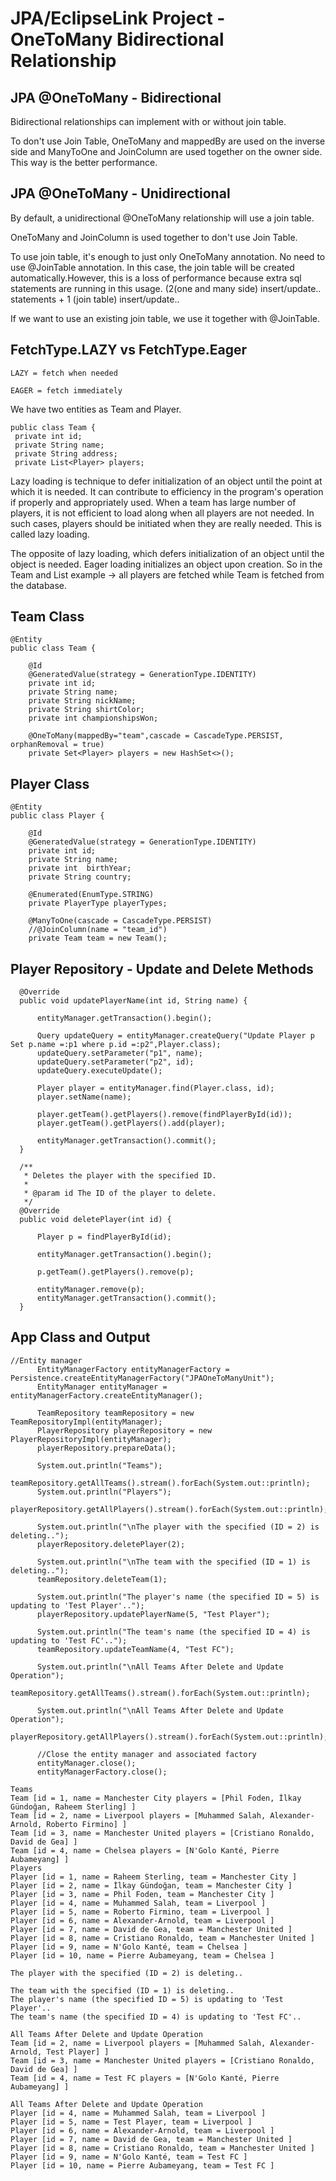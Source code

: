 # JPA/EclipseLink Project - OneToMany Bidirectional Relationship

## JPA @OneToMany - Bidirectional

Bidirectional relationships can implement with or without join table.

To don't use Join Table, OneToMany and mappedBy are used on the inverse side and ManyToOne and JoinColumn are used together on the owner side. This way is the better performance.


## JPA @OneToMany - Unidirectional

By default, a unidirectional @OneToMany relationship will use a join table.

OneToMany and JoinColumn is used together to don't use Join Table.

To use join table, it's enough to just only OneToMany annotation. No need to use @JoinTable annotation. In this case, the join table will be created automatically.However, this is a loss of performance because extra sql statements are running in this usage. (2(one and many side) insert/update.. statements + 1 (join table) insert/update..

If we want to use an existing join table, we use it together with @JoinTable.

## FetchType.LAZY vs FetchType.Eager
```
LAZY = fetch when needed

EAGER = fetch immediately
```
We have two entities as Team and Player.
```
public class Team {
 private int id;
 private String name;
 private String address;
 private List<Player> players;
```
Lazy loading is technique to defer initialization of an object until the point at which it is needed. It can contribute to efficiency in the program's operation if properly and appropriately used. When a team has large number of players, it is not efficient to load along when all players are not needed. In such cases, players should be initiated when they are really needed. This is called lazy loading.

The opposite of lazy loading, which defers initialization of an object until the object is needed. 
Eager loading initializes an object upon creation. So in the Team and List<Player> example -> all players are fetched while Team is fetched from the database.

## Team Class
```
@Entity
public class Team {
	
	@Id
	@GeneratedValue(strategy = GenerationType.IDENTITY)
	private int id;
	private String name;
	private String nickName;
	private String shirtColor;
	private int championshipsWon;
	
	@OneToMany(mappedBy="team",cascade = CascadeType.PERSIST, orphanRemoval = true)
	private Set<Player> players = new HashSet<>();
```
## Player Class
```
@Entity
public class Player {

	@Id
	@GeneratedValue(strategy = GenerationType.IDENTITY)
	private int id;
	private String name;
	private int  birthYear;
	private String country;
	
	@Enumerated(EnumType.STRING)
	private PlayerType playerTypes;
	
	@ManyToOne(cascade = CascadeType.PERSIST)
	//@JoinColumn(name = "team_id")
	private Team team = new Team();
 ``` 
  ## Player Repository - Update and Delete Methods
  ```
  	@Override
	public void updatePlayerName(int id, String name) {
		
		entityManager.getTransaction().begin();
		
		Query updateQuery = entityManager.createQuery("Update Player p Set p.name =:p1 where p.id =:p2",Player.class);
		updateQuery.setParameter("p1", name);
		updateQuery.setParameter("p2", id);
		updateQuery.executeUpdate();
		
		Player player = entityManager.find(Player.class, id);
		player.setName(name);
		
		player.getTeam().getPlayers().remove(findPlayerById(id));
		player.getTeam().getPlayers().add(player);
		
		entityManager.getTransaction().commit();
	}
	
	/**
     * Deletes the player with the specified ID.
     *
     * @param id The ID of the player to delete.
     */
	@Override
	public void deletePlayer(int id) {
		
		Player p = findPlayerById(id);
		
		entityManager.getTransaction().begin();
		
		p.getTeam().getPlayers().remove(p);
		
		entityManager.remove(p);
		entityManager.getTransaction().commit();	
	}
  ```
  ## App Class and Output
  ```
  //Entity manager
		EntityManagerFactory entityManagerFactory = Persistence.createEntityManagerFactory("JPAOneToManyUnit");
		EntityManager entityManager = entityManagerFactory.createEntityManager();
	
		TeamRepository teamRepository = new TeamRepositoryImpl(entityManager);
		PlayerRepository playerRepository = new PlayerRepositoryImpl(entityManager);	
		playerRepository.prepareData();
		
		System.out.println("Teams");
		teamRepository.getAllTeams().stream().forEach(System.out::println);
		System.out.println("Players");
		playerRepository.getAllPlayers().stream().forEach(System.out::println);
		
		System.out.println("\nThe player with the specified (ID = 2) is deleting..");
		playerRepository.deletePlayer(2);
		
		System.out.println("\nThe team with the specified (ID = 1) is deleting..");
		teamRepository.deleteTeam(1);
		
		System.out.println("The player's name (the specified ID = 5) is updating to 'Test Player'..");
		playerRepository.updatePlayerName(5, "Test Player");
		
		System.out.println("The team's name (the specified ID = 4) is updating to 'Test FC'..");
		teamRepository.updateTeamName(4, "Test FC");
		
		System.out.println("\nAll Teams After Delete and Update Operation");
		teamRepository.getAllTeams().stream().forEach(System.out::println);
		
		System.out.println("\nAll Teams After Delete and Update Operation");
		playerRepository.getAllPlayers().stream().forEach(System.out::println);
		
		//Close the entity manager and associated factory
        entityManager.close();
        entityManagerFactory.close();
  ```
  ```
  Teams
Team [id = 1, name = Manchester City players = [Phil Foden, İlkay Gündoğan, Raheem Sterling] ]
Team [id = 2, name = Liverpool players = [Muhammed Salah, Alexander-Arnold, Roberto Firmino] ]
Team [id = 3, name = Manchester United players = [Cristiano Ronaldo, David de Gea] ]
Team [id = 4, name = Chelsea players = [N'Golo Kanté, Pierre Aubameyang] ]
Players
Player [id = 1, name = Raheem Sterling, team = Manchester City ]
Player [id = 2, name = İlkay Gündoğan, team = Manchester City ]
Player [id = 3, name = Phil Foden, team = Manchester City ]
Player [id = 4, name = Muhammed Salah, team = Liverpool ]
Player [id = 5, name = Roberto Firmino, team = Liverpool ]
Player [id = 6, name = Alexander-Arnold, team = Liverpool ]
Player [id = 7, name = David de Gea, team = Manchester United ]
Player [id = 8, name = Cristiano Ronaldo, team = Manchester United ]
Player [id = 9, name = N'Golo Kanté, team = Chelsea ]
Player [id = 10, name = Pierre Aubameyang, team = Chelsea ]

The player with the specified (ID = 2) is deleting..

The team with the specified (ID = 1) is deleting..
The player's name (the specified ID = 5) is updating to 'Test Player'..
The team's name (the specified ID = 4) is updating to 'Test FC'..

All Teams After Delete and Update Operation
Team [id = 2, name = Liverpool players = [Muhammed Salah, Alexander-Arnold, Test Player] ]
Team [id = 3, name = Manchester United players = [Cristiano Ronaldo, David de Gea] ]
Team [id = 4, name = Test FC players = [N'Golo Kanté, Pierre Aubameyang] ]

All Teams After Delete and Update Operation
Player [id = 4, name = Muhammed Salah, team = Liverpool ]
Player [id = 5, name = Test Player, team = Liverpool ]
Player [id = 6, name = Alexander-Arnold, team = Liverpool ]
Player [id = 7, name = David de Gea, team = Manchester United ]
Player [id = 8, name = Cristiano Ronaldo, team = Manchester United ]
Player [id = 9, name = N'Golo Kanté, team = Test FC ]
Player [id = 10, name = Pierre Aubameyang, team = Test FC ]
  ```
